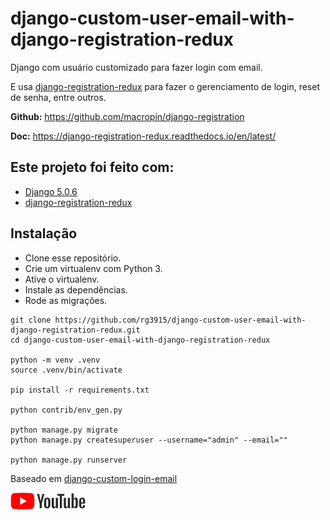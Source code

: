 # django-custom-user-email-with-django-registration-redux

Django com usuário customizado para fazer login com email.

E usa [django-registration-redux](https://django-registration-redux.readthedocs.io/en/latest/) para fazer o gerenciamento de login, reset de senha, entre outros.


**Github:** https://github.com/macropin/django-registration

**Doc:** https://django-registration-redux.readthedocs.io/en/latest/

## Este projeto foi feito com:

* [Django 5.0.6](https://www.djangoproject.com/)
* [django-registration-redux](https://django-registration-redux.readthedocs.io/en/latest/)

## Instalação

* Clone esse repositório.
* Crie um virtualenv com Python 3.
* Ative o virtualenv.
* Instale as dependências.
* Rode as migrações.

```
git clone https://github.com/rg3915/django-custom-user-email-with-django-registration-redux.git
cd django-custom-user-email-with-django-registration-redux

python -m venv .venv
source .venv/bin/activate

pip install -r requirements.txt

python contrib/env_gen.py

python manage.py migrate
python manage.py createsuperuser --username="admin" --email=""

python manage.py runserver
```

Baseado em [django-custom-login-email](https://github.com/rg3915/django-custom-login-email)

<a href="https://youtu.be/dXdMD3LBUvA">
    <img src="img/youtube.png">
</a>
